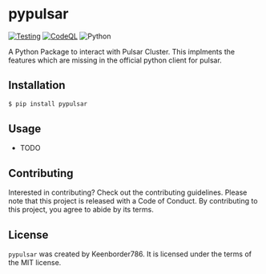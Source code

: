# pypulsar

[![Testing](https://github.com/keenborder786/PyPulsar/actions/workflows/ci.yml/badge.svg)](https://github.com/keenborder786/PyPulsar/actions/workflows/ci.yml) [![CodeQL](https://github.com/keenborder786/PyPulsar/actions/workflows/github-code-scanning/codeql/badge.svg)](https://github.com/keenborder786/PyPulsar/actions/workflows/github-code-scanning/codeql) ![Python](https://img.shields.io/badge/python-3670A0?style=for-the-badge&logo=python&logoColor=ffdd54)


A Python Package to interact with Pulsar Cluster. This implments the features which are missing in the official python client for pulsar.

## Installation

```bash
$ pip install pypulsar
```

## Usage

- TODO

## Contributing

Interested in contributing? Check out the contributing guidelines. Please note that this project is released with a Code of Conduct. By contributing to this project, you agree to abide by its terms.

## License

`pypulsar` was created by Keenborder786. It is licensed under the terms of the MIT license.